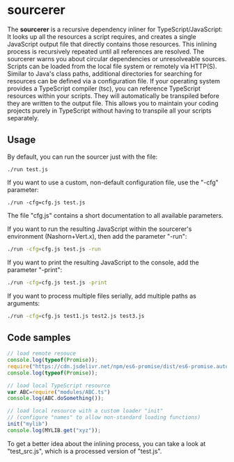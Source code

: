 # sourcerer

The **sourcerer** is a recursive dependency inliner for TypeScript/JavaScript: It looks up all the resources a script requires, and creates a single JavaScript output file that directly contains those resources. This inlining process is recursively repeated until all references are resolved. The sourcerer warns you about circular dependencies or unresolveable sources. Scripts can be loaded from the local file system or remotely via HTTP(S). Similar to Java's class paths, additional directories for searching for resources can be defined via a configuration file. If your operating system provides a TypeScript compiler (tsc), you can reference TypeScript resources within your scripts. They will automatically be transpiled before they are written to the output file. This allows you to maintain your coding projects purely in TypeScript without having to transpile all your scripts separately.


## Usage  

By default, you can run the sourcer just with the file:
```
./run test.js
```

If you want to use a custom, non-default configuration file, use the "-cfg" parameter:
```
./run -cfg=cfg.js test.js
```
The file "cfg.js" contains a short documentation to all available parameters.  

If you want to run the resulting JavaScript within the sourcerer's environment (Nashorn+Vert.x), then add the parameter "-run":
```bash
./run -cfg=cfg.js test.js -run
```

If you want to print the resulting JavaScript to the console, add the parameter "-print":
```bash
./run -cfg=cfg.js test.js -print
```

If you want to process multiple files serially, add multiple paths as arguments:
```bash
./run -cfg=cfg.js test1.js test2.js test3.js
```

## Code samples  
```javascript
// load remote resouce
console.log(typeof(Promise));
require("https://cdn.jsdelivr.net/npm/es6-promise/dist/es6-promise.auto.min.js");
console.log(typeof(Promise));

// load local TypeScript resource
var ABC=require("modules/ABC.ts")
console.log(ABC.doSomething());

// load local resource with a custom loader "init"
// (configure "names" to allow non-standard loading functions)
init("mylib")
console.log(MYLIB.get("xyz"));
```
  
To get a better idea about the inlining process, you can take a look at "test_src.js", which is a processed version of "test.js".
